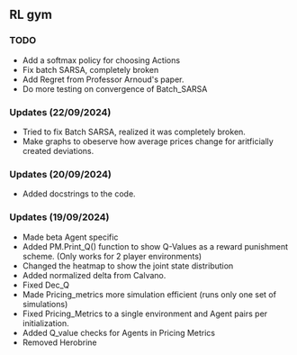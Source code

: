 ## RL gym

### TODO

 - Add a softmax policy for choosing Actions
 - Fix batch SARSA, completely broken
 - Add Regret from Professor Arnoud's paper.
 - Do more testing on convergence of Batch_SARSA
 
### Updates (22/09/2024)
 - Tried to fix Batch SARSA, realized it was completely broken.
 - Make graphs to obeserve how average prices change for aritficially created deviations.

### Updates (20/09/2024)
- Added docstrings to the code.

### Updates (19/09/2024)
 - Made beta Agent specific
 - Added PM.Print_Q() function to show Q-Values as a reward punishment scheme. (Only works for 2 player environments)
 - Changed the heatmap to show the joint state distribution
 - Added normalized delta from Calvano.
 - Fixed Dec_Q
 - Made Pricing_metrics more simulation efficient (runs only one set of simulations)
 - Fixed Pricing_Metrics to a single environment and Agent pairs per initialization.
 - Added Q_value checks for Agents in Pricing Metrics
 - Removed Herobrine